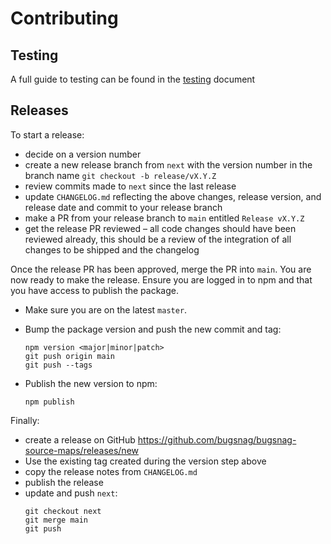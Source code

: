 # Contributing

## Testing

A full guide to testing can be found in the [testing](./TESTING.md) document

## Releases

To start a release:

- decide on a version number
- create a new release branch from `next` with the version number in the branch name `git checkout -b release/vX.Y.Z`
- review commits made to `next` since the last release
- update `CHANGELOG.md` reflecting the above changes, release version, and release date and commit to your release branch
- make a PR from your release branch to `main` entitled `Release vX.Y.Z`
- get the release PR reviewed – all code changes should have been reviewed already, this should be a review of the integration of all changes to be shipped and the changelog

Once the release PR has been approved, merge the PR into `main`. You are now ready to make the release. Ensure you are logged in to npm and that you have access to publish the package.

- Make sure you are on the latest `master`.

- Bump the package version and push the new commit and tag:

  ```
  npm version <major|minor|patch>
  git push origin main
  git push --tags
  ```

- Publish the new version to npm:

  ```
  npm publish
  ```

Finally:

- create a release on GitHub https://github.com/bugsnag/bugsnag-source-maps/releases/new
- Use the existing tag created during the version step above
- copy the release notes from `CHANGELOG.md`
- publish the release
- update and push `next`:
  ```
  git checkout next
  git merge main
  git push
  ```
